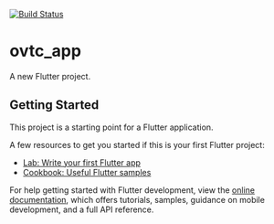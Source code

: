 <a href="https://github.com/TheYassir/OVTC/actions"><img src="https://github.com/TheYassir/OVTC/workflows/test-my-app/badge.svg" alt="Build Status"></a>

# ovtc_app

A new Flutter project.

## Getting Started

This project is a starting point for a Flutter application.

A few resources to get you started if this is your first Flutter project:

- [Lab: Write your first Flutter app](https://docs.flutter.dev/get-started/codelab)
- [Cookbook: Useful Flutter samples](https://docs.flutter.dev/cookbook)

For help getting started with Flutter development, view the
[online documentation](https://docs.flutter.dev/), which offers tutorials,
samples, guidance on mobile development, and a full API reference.
